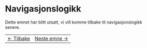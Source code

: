 # Navigasjonslogikk
Dette emnet har blitt utsatt, vi vill komme tilbake til navigasjonslogikk senere.

<table width="100%">
  <tr>
    <td><a href="3_dynamic_route.md">← Tilbake</a></td>
    <td align="right"><a href="../week_4/README.md">Neste emne →</a></td>
  </tr>
</table>